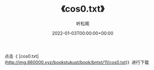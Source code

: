 ﻿---
title:  《cos0.txt》
date:   2022-01-03T00:00:00+00:00
author: 听松阁
layout: post
permalink: /cos0/
categories: 小说
tags: [小说]
---

点击《 [cos0.txt](<a href="http://img.660000.xyz/bookstukust/book/bntxt/11/cos0.txt)" target=_blank>http://img.660000.xyz/bookstukust/book/bntxt/11/cos0.txt)》进行下载